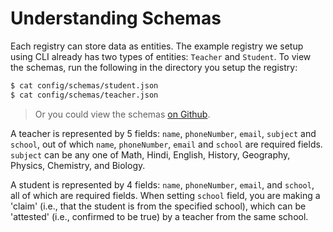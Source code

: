 # Understanding Schemas

Each registry can store data as entities. The example registry we setup using
CLI already has two types of entities: `Teacher` and `Student`. To view the
schemas, run the following in the directory you setup the registry:

```sh
$ cat config/schemas/student.json
$ cat config/schemas/teacher.json
```

> Or you could view the schemas
> [on Github](https://github.com/sunbird-rc/sunbird-rc-core/tree/main/tools/cli/src/templates/config/schemas).

A teacher is represented by 5 fields: `name`, `phoneNumber`, `email`, `subject`
and `school`, out of which `name`, `phoneNumber`, `email` and `school` are
required fields. `subject` can be any one of Math, Hindi, English, History,
Geography, Physics, Chemistry, and Biology.

A student is represented by 4 fields: `name`, `phoneNumber`, `email`, and
`school`, all of which are required fields. When setting `school` field, you are
making a 'claim' (i.e., that the student is from the specified school), which
can be 'attested' (i.e., confirmed to be true) by a teacher from the same
school.

